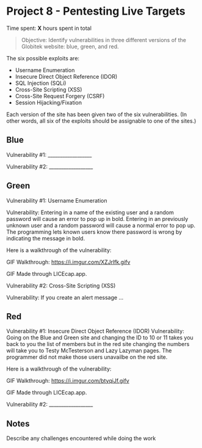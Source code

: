 # Project 8 - Pentesting Live Targets

Time spent: **X** hours spent in total

> Objective: Identify vulnerabilities in three different versions of the Globitek website: blue, green, and red.

The six possible exploits are:
* Username Enumeration
* Insecure Direct Object Reference (IDOR)
* SQL Injection (SQLi)
* Cross-Site Scripting (XSS)
* Cross-Site Request Forgery (CSRF)
* Session Hijacking/Fixation

Each version of the site has been given two of the six vulnerabilities. (In other words, all six of the exploits should be assignable to one of the sites.)

## Blue

Vulnerability #1: __________________

Vulnerability #2: __________________


## Green

Vulnerability #1: Username Enumeration

Vulnerability: Entering in a name of the existing user and a random password will cause an error to pop up in bold. Entering in an previously unknown user and a random password will cause a normal error to pop up. The programming lets known users know there password is wrong by indicating the message in bold. 

Here is a walkthrough of the vulnerability:

GIF Walkthrough: https://i.imgur.com/XZJrlfk.gifv

GIF Made through LICEcap.app. 

Vulnerability #2: Cross-Site Scripting (XSS)

Vulnerability: If you create an alert message ...


## Red

Vulnerability #1: Insecure Direct Object Reference (IDOR)
  Vulnerability: Going on the Blue and Green site and changing the ID to 10 or 11 takes you back to you the list of members but in the red site changing the numbers will take you to Testy McTesterson and Lazy Lazyman pages. The programmer did not make those users unavailbe on the red site. 
  
  Here is a walkthrough of the vulnerability:
  
  GIF Walkthrough: https://i.imgur.com/btyqiJf.gifv
  
  GIF Made through LICEcap.app.

Vulnerability #2: __________________


## Notes

Describe any challenges encountered while doing the work
